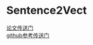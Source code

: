 # Sentence2Vect
[论文传送门](https://openreview.net/pdf?id=SyK00v5xx)  
[github参考传送门](https://github.com/PrincetonML/SIF)
